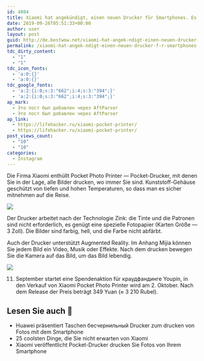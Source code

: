 ```yaml
---
id: 4804
title: Xiaomi hat angekündigt, einen neuen Drucker für Smartphones. Es unterstützt Augmented Reality und passt in jede Tasche
date: 2019-09-26T05:51:33+00:00
author: user
layout: post
guid: http://de.bestwow.net/xiaomi-hat-angek-ndigt-einen-neuen-drucker-f-r-smartphones-es-unterst-tzt-augmented-reality-und-passt-in-jede-tasche/
permalink: /xiaomi-hat-angek-ndigt-einen-neuen-drucker-f-r-smartphones-es-unterst-tzt-augmented-reality-und-passt-in-jede-tasche/
tdc_dirty_content:
  - "1"
  - "1"
tdc_icon_fonts:
  - 'a:0:{}'
  - 'a:0:{}'
tdc_google_fonts:
  - 'a:2:{i:0;s:3:"662";i:4;s:3:"394";}'
  - 'a:2:{i:0;s:3:"662";i:4;s:3:"394";}'
ap_mark:
  - Это пост был добавлен через AftParser
  - Это пост был добавлен через AftParser
ap_link:
  - https://lifehacker.ru/xiaomi-pocket-printer/
  - https://lifehacker.ru/xiaomi-pocket-printer/
post_views_count:
  - "10"
  - "10"
categories:
  - Instagram
---
```

Die Firma Xiaomi enthüllt Pocket Photo Printer — Pocket-Drucker, mit denen Sie in der Lage, alle Bilder drucken, wo immer Sie sind. Kunststoff-Gehäuse geschützt von tiefen und hohen Temperaturen, so dass man es sicher mitnehmen auf die Reise.

![](http://de.bestwow.net/wp-content/uploads/2019/09/xiaomi-anonsirovala-novyy-printer-dlya-smartfonov-on-podderzhivaet-dopolnennuyu-real-nost-i-pomeschaetsya-v-karmane-1.jpg) 

Der Drucker arbeitet nach der Technologie Zink: die Tinte und die Patronen sind nicht erforderlich, es genügt eine spezielle Fotopapier (Karten Größe — 3 Zoll). Die Bilder sind farbig, hell, und die Farbe nicht abfärbt.

Auch der Drucker unterstützt Augmented Reality. Im Anhang Mijia können Sie jedem Bild ein Video, Musik oder Effekte. Nach dem drucken bewegen Sie die Kamera auf das Bild, um das Bild lebendig.

![](http://de.bestwow.net/wp-content/uploads/2019/09/xiaomi-anonsirovala-novyy-printer-dlya-smartfonov-on-podderzhivaet-dopolnennuyu-real-nost-i-pomeschaetsya-v-karmane-2.jpg) 

11. September startet eine Spendenaktion für краудфандинге Youpin, in den Verkauf von Xiaomi Pocket Photo Printer wird am 2. Oktober. Nach dem Release der Preis beträgt 349 Yuan (≈ 3 210 Rubel).

<div>
  <h2 class="read-also__title">
    <span>Lesen Sie auch</span> <span>🧐 </span>
  </h2>
  
  <ul class="read-also__list">
    <li>
      Huawei präsentiert Taschen бесчернильный Drucker zum drucken von Fotos mit dem Smartphone
    </li>
    <li>
      25 coolsten Dinge, die Sie nicht erwarten von Xiaomi
    </li>
    <li>
      Xiaomi veröffentlicht Pocket-Drucker drucken Sie Fotos von Ihrem Smartphone
    </li>
  </ul>
</div>